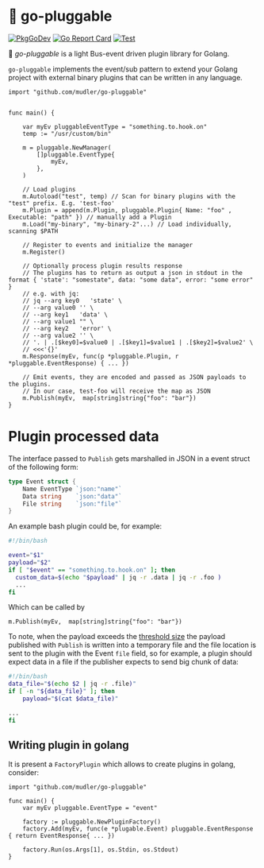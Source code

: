 # :bento: go-pluggable
[![PkgGoDev](https://pkg.go.dev/badge/github.com/mudler/go-pluggable)](https://pkg.go.dev/github.com/mudler/go-pluggable) [![Go Report Card](https://goreportcard.com/badge/github.com/mudler/go-pluggable)](https://goreportcard.com/report/github.com/mudler/go-pluggable) [![Test](https://github.com/mudler/go-pluggable/workflows/Test/badge.svg)](https://github.com/mudler/go-pluggable/actions?query=workflow%3ATest)

:bento: *go-pluggable* is a light Bus-event driven plugin library for Golang.

`go-pluggable` implements the event/sub pattern to extend your Golang project with external binary plugins that can be written in any language.

```golang
import "github.com/mudler/go-pluggable"


func main() {

    var myEv pluggableEventType = "something.to.hook.on"
    temp := "/usr/custom/bin"

    m = pluggable.NewManager(
        []pluggable.EventType{
            myEv,
        },
    )
        
    // Load plugins
    m.Autoload("test", temp) // Scan for binary plugins with the "test" prefix. E.g. 'test-foo'
    m.Plugin = append(m.Plugin, pluggable.Plugin{ Name: "foo" , Executable: "path" }) // manually add a Plugin
    m.Load("my-binary", "my-binary-2"...) // Load individually, scanning $PATH

    // Register to events and initialize the manager
    m.Register()

    // Optionally process plugin results response
    // The plugins has to return as output a json in stdout in the format { 'state': "somestate", data: "some data", error: "some error" }
    // e.g. with jq:  
    // jq --arg key0   'state' \
    // --arg value0 '' \
    // --arg key1   'data' \
    // --arg value1 "" \
    // --arg key2   'error' \
    // --arg value2 '' \
    // '. | .[$key0]=$value0 | .[$key1]=$value1 | .[$key2]=$value2' \
    // <<<'{}'
    m.Response(myEv, func(p *pluggable.Plugin, r *pluggable.EventResponse) { ... }) 

    // Emit events, they are encoded and passed as JSON payloads to the plugins.
    // In our case, test-foo will receive the map as JSON
    m.Publish(myEv,  map[string]string{"foo": "bar"})
}

```

# Plugin processed data

The interface passed to `Publish` gets marshalled in JSON in a event struct of the following form:

```go
type Event struct {
	Name EventType `json:"name"`
	Data string    `json:"data"`
	File string    `json:"file"`
}
```


An example bash plugin could be, for example:

```bash
#!/bin/bash

event="$1"
payload="$2"
if [ "$event" == "something.to.hook.on" ]; then
  custom_data=$(echo "$payload" | jq -r .data | jq -r .foo )
  ...
fi
```

Which can be called by 
```golang
m.Publish(myEv,  map[string]string{"foo": "bar"})
```

To note, when the payload exceeds the [threshold size](https://github.com/mudler/go-pluggable/blob/master/plugin.go#L35) the payload published with `Publish` is written into a temporary file and the file location is sent to the plugin with the Event `file` field, so for example, a plugin should expect data in a file if the publisher expects to send big chunk of data:

```bash
#!/bin/bash
data_file="$(echo $2 | jq -r .file)"
if [ -n "${data_file}" ]; then
    payload="$(cat $data_file)"

...
fi
```

## Writing plugin in golang

It is present a `FactoryPlugin` which allows to create plugins in golang, consider:

```golang
import "github.com/mudler/go-pluggable"

func main() {
    var myEv pluggable.EventType = "event"

    factory := pluggable.NewPluginFactory()
    factory.Add(myEv, func(e *plugable.Event) pluggable.EventResponse { return EventResponse{ ... })

    factory.Run(os.Args[1], os.Stdin, os.Stdout)
}

```